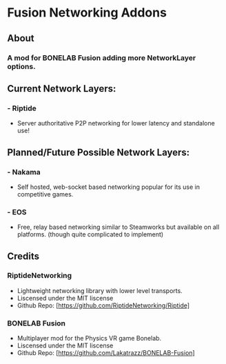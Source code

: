 # Fusion Networking Addons
## About
### A mod for BONELAB Fusion adding more NetworkLayer options.

## Current Network Layers:
### - Riptide
+ Server authoritative P2P networking for lower latency and standalone use!

## Planned/Future Possible Network Layers:
### - Nakama
+ Self hosted, web-socket based networking popular for its use in competitive games.
### - EOS
+ Free, relay based networking similar to Steamworks but available on all platforms. (though quite complicated to implement)

## Credits
### RiptideNetworking
+ Lightweight networking library with lower level transports.
+ Liscensed under the MIT liscense
+ Github Repo: [https://github.com/RiptideNetworking/Riptide]
### BONELAB Fusion
+ Multiplayer mod for the Physics VR game Bonelab.
+ Liscensed under the MIT liscense
+ Github Repo: [https://github.com/Lakatrazz/BONELAB-Fusion]
